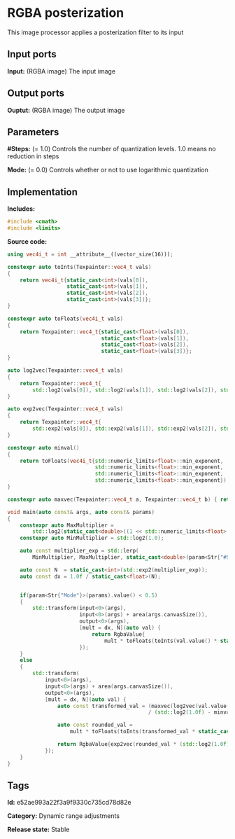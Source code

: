 # RGBA posterization

This image processor applies a posterization filter to its input

## Input ports

__Input:__ (RGBA image) The input image

## Output ports

__Ouptut:__ (RGBA image) The output image

## Parameters

__#Steps:__ (= 1.0) Controls the number of quantization levels. 1.0 means no reduction in steps

__Mode:__ (= 0.0) Controls whether or not to use logarithmic quantization

## Implementation

__Includes:__ 

```c++
#include <cmath>
#include <limits>
```

__Source code:__ 

```c++
using vec4i_t = int __attribute__((vector_size(16)));

constexpr auto toInts(Texpainter::vec4_t vals)
{
	return vec4i_t{static_cast<int>(vals[0]),
	               static_cast<int>(vals[1]),
	               static_cast<int>(vals[2]),
	               static_cast<int>(vals[3])};
}

constexpr auto toFloats(vec4i_t vals)
{
	return Texpainter::vec4_t{static_cast<float>(vals[0]),
	                          static_cast<float>(vals[1]),
	                          static_cast<float>(vals[2]),
	                          static_cast<float>(vals[3])};
}

auto log2vec(Texpainter::vec4_t vals)
{
	return Texpainter::vec4_t{
	    std::log2(vals[0]), std::log2(vals[1]), std::log2(vals[2]), std::log2(vals[3])};
}

auto exp2vec(Texpainter::vec4_t vals)
{
	return Texpainter::vec4_t{
	    std::exp2(vals[0]), std::exp2(vals[1]), std::exp2(vals[2]), std::exp2(vals[3])};
}

constexpr auto minval()
{
	return toFloats(vec4i_t{std::numeric_limits<float>::min_exponent,
	                        std::numeric_limits<float>::min_exponent,
	                        std::numeric_limits<float>::min_exponent,
	                        std::numeric_limits<float>::min_exponent});
}

constexpr auto maxvec(Texpainter::vec4_t a, Texpainter::vec4_t b) { return a > b ? a : b; }

void main(auto const& args, auto const& params)
{
	constexpr auto MaxMultiplier =
	    std::log2(static_cast<double>((1 << std::numeric_limits<float>::digits) - 1));
	constexpr auto MinMultiplier = std::log2(1.0);

	auto const multiplier_exp = std::lerp(
	    MinMultiplier, MaxMultiplier, static_cast<double>(param<Str{"#Steps"}>(params).value()));

	auto const N  = static_cast<int>(std::exp2(multiplier_exp));
	auto const dx = 1.0f / static_cast<float>(N);


	if(param<Str{"Mode"}>(params).value() < 0.5)
	{
		std::transform(input<0>(args),
		               input<0>(args) + area(args.canvasSize()),
		               output<0>(args),
		               [mult = dx, N](auto val) {
			               return RgbaValue{
			                   mult * toFloats(toInts(val.value() * static_cast<float>(N) + 0.5f))};
		               });
	}
	else
	{
		std::transform(
		    input<0>(args),
		    input<0>(args) + area(args.canvasSize()),
		    output<0>(args),
		    [mult = dx, N](auto val) {
			    auto const transformed_val = (maxvec(log2vec(val.value()), minval()) - minval())
			                                 / (std::log2(1.0f) - minval());

			    auto const rounded_val =
			        mult * toFloats(toInts(transformed_val * static_cast<float>(N) + 0.5f));

			    return RgbaValue{exp2vec(rounded_val * (std::log2(1.0f) - minval()) + minval())};
		    });
	}
}
```

## Tags

__Id:__ e52ae993a22f3a9f9330c735cd78d82e

__Category:__ Dynamic range adjustments

__Release state:__ Stable